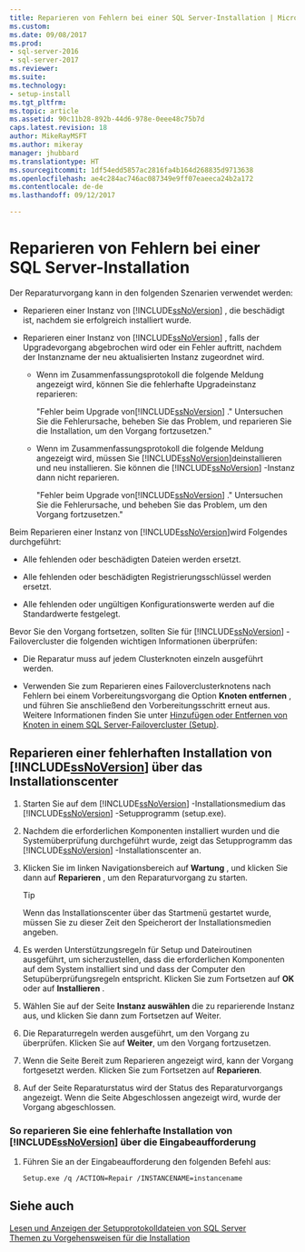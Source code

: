 ```yaml
---
title: Reparieren von Fehlern bei einer SQL Server-Installation | Microsoft-Dokumentation
ms.custom: 
ms.date: 09/08/2017
ms.prod:
- sql-server-2016
- sql-server-2017
ms.reviewer: 
ms.suite: 
ms.technology:
- setup-install
ms.tgt_pltfrm: 
ms.topic: article
ms.assetid: 90c11b28-892b-44d6-978e-0eee48c75b7d
caps.latest.revision: 18
author: MikeRayMSFT
ms.author: mikeray
manager: jhubbard
ms.translationtype: HT
ms.sourcegitcommit: 1df54edd5857ac2816fa4b164d268835d9713638
ms.openlocfilehash: ae4c284ac746ac087349e9ff07eaeeca24b2a172
ms.contentlocale: de-de
ms.lasthandoff: 09/12/2017

---
```

# <a name="repair-a-failed-sql-server-installation"></a>Reparieren von Fehlern bei einer SQL Server-Installation
Der Reparaturvorgang kann in den folgenden Szenarien verwendet werden:  
  
- Reparieren einer Instanz von [!INCLUDE[ssNoVersion](../../includes/ssnoversion-md.md)] , die beschädigt ist, nachdem sie erfolgreich installiert wurde. 
  
- Reparieren einer Instanz von [!INCLUDE[ssNoVersion](../../includes/ssnoversion-md.md)] , falls der Upgradevorgang abgebrochen wird oder ein Fehler auftritt, nachdem der Instanzname der neu aktualisierten Instanz zugeordnet wird. 
  
    - Wenn im Zusammenfassungsprotokoll die folgende Meldung angezeigt wird, können Sie die fehlerhafte Upgradeinstanz reparieren:  
  
         "Fehler beim Upgrade von[!INCLUDE[ssNoVersion](../../includes/ssnoversion-md.md)] ." Untersuchen Sie die Fehlerursache, beheben Sie das Problem, und reparieren Sie die Installation, um den Vorgang fortzusetzen."  
  
    - Wenn im Zusammenfassungsprotokoll die folgende Meldung angezeigt wird, müssen Sie [!INCLUDE[ssNoVersion](../../includes/ssnoversion-md.md)]deinstallieren und neu installieren. Sie können die [!INCLUDE[ssNoVersion](../../includes/ssnoversion-md.md)] -Instanz dann nicht reparieren. 
  
         "Fehler beim Upgrade von[!INCLUDE[ssNoVersion](../../includes/ssnoversion-md.md)] ." Untersuchen Sie die Fehlerursache, und beheben Sie das Problem, um den Vorgang fortzusetzen."  
  
 Beim Reparieren einer Instanz von [!INCLUDE[ssNoVersion](../../includes/ssnoversion-md.md)]wird Folgendes durchgeführt:  
  
- Alle fehlenden oder beschädigten Dateien werden ersetzt. 
  
- Alle fehlenden oder beschädigten Registrierungsschlüssel werden ersetzt. 
  
- Alle fehlenden oder ungültigen Konfigurationswerte werden auf die Standardwerte festgelegt. 
  
 Bevor Sie den Vorgang fortsetzen, sollten Sie für [!INCLUDE[ssNoVersion](../../includes/ssnoversion-md.md)] -Failovercluster die folgenden wichtigen Informationen überprüfen:  
  
- Die Reparatur muss auf jedem Clusterknoten einzeln ausgeführt werden. 
  
- Verwenden Sie zum Reparieren eines Failoverclusterknotens nach Fehlern bei einem Vorbereitungsvorgang die Option **Knoten entfernen** , und führen Sie anschließend den Vorbereitungsschritt erneut aus. Weitere Informationen finden Sie unter [Hinzufügen oder Entfernen von Knoten in einem SQL Server-Failovercluster &#40;Setup&#41;](../../sql-server/failover-clusters/install/add-or-remove-nodes-in-a-sql-server-failover-cluster-setup.md). 
  
## <a name="repair-a-failed-installation-of-includessnoversionincludesssnoversion-mdmd-from-the-installation-center"></a>Reparieren einer fehlerhaften Installation von [!INCLUDE[ssNoVersion](../../includes/ssnoversion-md.md)] über das Installationscenter 
  
1. Starten Sie auf dem [!INCLUDE[ssNoVersion](../../includes/ssnoversion-md.md)] -Installationsmedium das [!INCLUDE[ssNoVersion](../../includes/ssnoversion-md.md)] -Setupprogramm (setup.exe). 
  
2. Nachdem die erforderlichen Komponenten installiert wurden und die Systemüberprüfung durchgeführt wurde, zeigt das Setupprogramm das [!INCLUDE[ssNoVersion](../../includes/ssnoversion-md.md)] -Installationscenter an. 
  
3. Klicken Sie im linken Navigationsbereich auf **Wartung** , und klicken Sie dann auf **Reparieren** , um den Reparaturvorgang zu starten. 
  
   >[!TIP]  
   > Wenn das Installationscenter über das Startmenü gestartet wurde, müssen Sie zu dieser Zeit den Speicherort der Installationsmedien angeben. 
  
4. Es werden Unterstützungsregeln für Setup und Dateiroutinen ausgeführt, um sicherzustellen, dass die erforderlichen Komponenten auf dem System installiert sind und dass der Computer den Setupüberprüfungsregeln entspricht. Klicken Sie zum Fortsetzen auf **OK** oder auf **Installieren** . 
  
5. Wählen Sie auf der Seite **Instanz auswählen** die zu reparierende Instanz aus, und klicken Sie dann zum Fortsetzen auf Weiter. 
  
6. Die Reparaturregeln werden ausgeführt, um den Vorgang zu überprüfen. Klicken Sie auf **Weiter**, um den Vorgang fortzusetzen. 
  
7. Wenn die Seite Bereit zum Reparieren angezeigt wird, kann der Vorgang fortgesetzt werden. Klicken Sie zum Fortsetzen auf **Reparieren**. 
  
8. Auf der Seite Reparaturstatus wird der Status des Reparaturvorgangs angezeigt. Wenn die Seite Abgeschlossen angezeigt wird, wurde der Vorgang abgeschlossen. 
  
### <a name="to-repair-a-failed-installation-of-includessnoversionincludesssnoversion-mdmd-using-command-prompt"></a>So reparieren Sie eine fehlerhafte Installation von [!INCLUDE[ssNoVersion](../../includes/ssnoversion-md.md)] über die Eingabeaufforderung  
  
1. Führen Sie an der Eingabeaufforderung den folgenden Befehl aus:  
  
    ```  
    Setup.exe /q /ACTION=Repair /INSTANCENAME=instancename  
    ```  
  
## <a name="see-also"></a>Siehe auch  
 [Lesen und Anzeigen der Setupprotokolldateien von SQL Server](../../database-engine/install-windows/view-and-read-sql-server-setup-log-files.md)   
 [Themen zu Vorgehensweisen für die Installation](http://msdn.microsoft.com/library/59de41e7-557f-462a-8914-53ec35496baa)  
  
  
